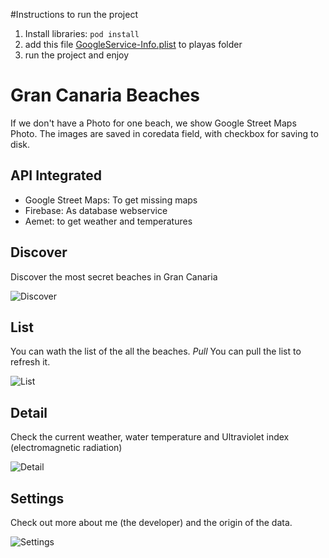 #Instructions to run the project
1. Install libraries:
`pod install`
2. add this file [GoogleService-Info.plist](https://grancanariabeaches.baulen.com/GoogleService-Info.plist) to playas folder
3. run the project and enjoy


# Gran Canaria Beaches
If we don't have a Photo for one beach, we show Google Street Maps Photo.
The images are saved in coredata field, with checkbox for saving to disk.

## API Integrated
- Google Street Maps: To get missing maps
- Firebase: As database webservice
- Aemet: to get weather and temperatures

## Discover
Discover the most secret beaches in Gran Canaria

![Discover](https://grancanariabeaches.baulen.com/repository/gran-canaria-beaches-map.jpg "Discover")

## List
You can wath the list of the all the beaches.
*Pull*
You can pull the list to refresh it.

![List](https://grancanariabeaches.baulen.com/repository/gran-canaria-beaches-list.jpg "List")

## Detail
Check the current weather, water temperature and Ultraviolet index (electromagnetic radiation)

![Detail](https://grancanariabeaches.baulen.com/repository/gran-canaria-beaches-detail.jpg "Detail")

## Settings
Check out more about me (the developer) and the origin of the data.

![Settings](https://grancanariabeaches.baulen.com/repository/gran-canaria-beaches-settings.jpg "Settings")